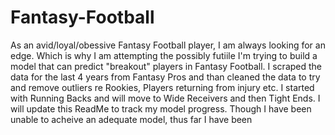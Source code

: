 # Fantasy-Football



As an avid/loyal/obessive Fantasy Football player, I am always looking for an edge. Which is why I am attempting the possibly futiile  I'm trying to build a model that can predict "breakout" players in Fantasy Football. I scraped the data for the last 4 years from Fantasy Pros and than cleaned the data to try and remove outliers re Rookies, Players returning from injury etc. I started with Running Backs and will move to Wide Receivers and then Tight Ends. I will update this ReadMe to track my model progress. Though I have been unable to acheive an adequate model, thus far I have been 